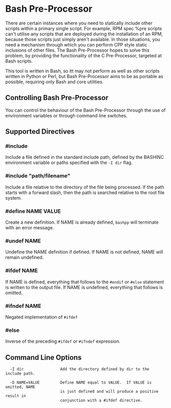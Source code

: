 Bash Pre-Processor
==================

There are certain instances where you need to statically include other scripts
within a primary single script.  For example, RPM spec %pre scripts can't
utilise any scripts that are deployed during the installation of an RPM,
because those scripts just simply aren't available.  In those situations, you
need a mechanism through which you can perform CPP style static inclusions of
other files.  The Bash Pre-Processor hopes to solve this problem, by providing
the functionality of the C Pre-Processor, targeted at Bash scripts.

This tool is written in Bash, so itt may not perform as well as other scripts
written in Python or Perl, but Bash Pre-Processor aims to be as portable as
possible, requiring only Bash and core utilities.

Controlling Bash Pre-Processor
------------------------------
You can control the behaviour of the Bash Pre-Processor through the use of
environment variables or through command line switches.

Supported Directives
--------------------

### #include <filename>
Include a file defined in the standard include path, defined by the BASHINC
environment variable or paths specified with the `-I dir` flag.

### #include "path/filename"
Include a file relative to the directory of the file being processed.  If the
path starts with a forward slash, then the path is searched relative to the
root file system.

### #define NAME VALUE
Create a new definition.  If NAME is already defined, `bashpp` will terminate
with an error message.

### #undef NAME
Undefine the NAME definition if defined.  If NAME is not defined, NAME will
remain undefined.

### #ifdef NAME
If NAME is defined, everything that follows to the `#endif` or `#else` statement
is written to the output file.  If NAME is undefined, everything that follows is
omitted.

### #ifndef NAME
Negated implementation of `#ifdef`

### #else
Inverse of the preceding `#ifdef` or `#ifndef` expression.

Command Line Options
--------------------

```
  -I dir                Add the directory defined by dir to the include path.

  -D NAME=VALUE         Define NAME equal to VALUE.  If VALUE is omitted, NAME
                        is just defined and will produce a positive result in
                        conjunction with a #ifdef directive.
```

